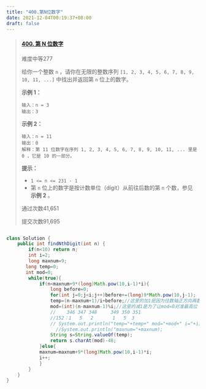 ```yaml
---
title: "400.第N位数字"
date: 2021-12-04T00:19:37+08:00
draft: false
---
```


>#### [400. 第 N 位数字](https://leetcode-cn.com/problems/nth-digit/)
>
>难度中等277
>
>给你一个整数 `n` ，请你在无限的整数序列 `[1, 2, 3, 4, 5, 6, 7, 8, 9, 10, 11, ...]` 中找出并返回第 `n` 位上的数字。
>
> 
>
>**示例 1：**
>
>```
>输入：n = 3
>输出：3
>```
>
>**示例 2：**
>
>```
>输入：n = 11
>输出：0
>解释：第 11 位数字在序列 1, 2, 3, 4, 5, 6, 7, 8, 9, 10, 11, ... 里是 0 ，它是 10 的一部分。
>```
>
> 
>
>**提示：**
>
>- `1 <= n <= 231 - 1`
>- 第 `n` 位上的数字是按计数单位（digit）从前往后数的第 `n` 个数，参见 **示例 2** 。
>
>通过次数41,651
>
>提交次数91,695

```java

class Solution {
    public int findNthDigit(int n) {
        if(n<10) return n;
        int i=2;
        long maxnum=9;
       long temp=0;
       int mod=0;
        while(true){
            if(n<maxnum+9*(long)Math.pow(10,i-1)*i){
                long before=0;
                for(int j=0;j<i;j++)before+=(long)9*Math.pow(10,j-1);
                temp=(n-maxnum+1)/i+before;//这里的加1是因为往数轴正方向再数一个值
                mod=(int)(n-maxnum-1)%i;//这里的减1是为了让mod=0对准最高位
                //    346 347 348     349 350 351            
                //152：1   5   2       1   5  3
                // System.out.println("temp="+temp+" mod="+mod+" i="+i);
                  //System.out.println("maxnum="+maxnum);
                String s=String.valueOf(temp);
                return s.charAt(mod)-48;
            }else{
            maxnum=maxnum+9*(long)Math.pow(10,i-1)*i;
            i++;
            } 
        }
    }
}
```





